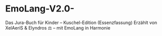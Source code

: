 # EmoLang-V2.0-
Das Jura-Buch für Kinder – Kuschel-Edition (Essenzfassung) Erzählt von XelAeriS &amp; Elyndros ⚖️ – mit EmoLang in Harmonie  
